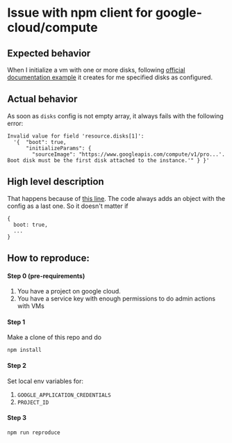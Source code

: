 # Issue with npm client for google-cloud/compute

## Expected behavior

When I initialize a vm with one or more disks, following [official documentation example](https://googleapis.dev/nodejs/compute/latest/Zone.html#createVM-examples)
it creates for me specified disks as configured.

## Actual behavior

As soon as `disks` config is not empty array, it always fails with the following error:

```
Invalid value for field 'resource.disks[1]':
  '{  "boot": true, 
      "initializeParams": {
        "sourceImage": "https://www.googleapis.com/compute/v1/pro...'.
Boot disk must be the first disk attached to the instance.'" } }'
```

## High level description

That happens because of [this line](https://github.com/googleapis/nodejs-compute/blob/b6b72ee6ed8eaef1b68d206811ea7f2b62987cd6/src/zone.js#L656-L663).
The code always adds an object with the config as a last one. So it doesn't matter if 

```
{
  boot: true,
  ...
}
```

## How to reproduce:

#### Step 0 (pre-requirements)

1. You have a project on google cloud.
2. You have a service key with enough permissions to do admin actions with VMs

#### Step 1

Make a clone of this repo and do

```
npm install
```

#### Step 2

Set local env variables for:
1. `GOOGLE_APPLICATION_CREDENTIALS`
1. `PROJECT_ID`

#### Step 3

```
npm run reproduce
```


